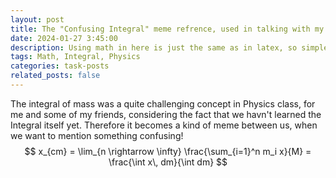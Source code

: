 ```yaml
---
layout: post
title: The "Confusing Integral" meme refrence, used in talking with my friends
date: 2024-01-27 3:45:00
description: Using math in here is just the same as in latex, so simple and practical.
tags: Math, Integral, Physics
categories: task-posts
related_posts: false
---
```


The integral of mass was a quite challenging concept in Physics class, for me and some of my friends, considering the fact that we havn't learned the Integral itself yet. Therefore it becomes a kind of meme between us, when we want to mention something confusing!
$$
x_{cm} = \lim_{n \rightarrow \infty} \frac{\sum_{i=1}^n m_i x}{M} = \frac{\int x\, dm}{\int dm}
$$
